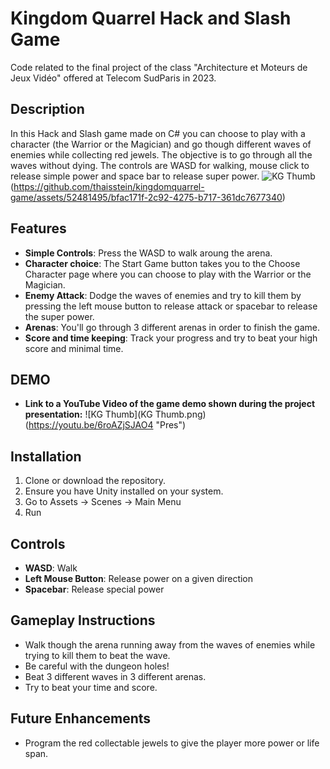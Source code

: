 # Kingdom Quarrel Hack and Slash Game
Code related to the final project of the class "Architecture et Moteurs de Jeux Vidéo" offered at Telecom SudParis in 2023.

## Description
In this Hack and Slash game made on C# you can choose to play with a character (the Warrior or the Magician) and go though different waves of enemies while collecting red jewels. 
The objective is to go through all the waves without dying. The controls are WASD for walking, mouse click to release simple power and space bar to release super power.
![KG Thumb](https://github.com/thaisstein/kingdomquarrel-game/assets/52481495/1841c571-9a5b-44ba-8fae-3a97f870127f)
(https://github.com/thaisstein/kingdomquarrel-game/assets/52481495/bfac171f-2c92-4275-b717-361dc7677340)


## Features

- **Simple Controls**: Press the WASD to walk aroung the arena.
- **Character choice**: The Start Game button takes you to the Choose Character page where you can choose to play with the Warrior or the Magician.
- **Enemy Attack**: Dodge the waves of enemies and try to kill them by pressing the left mouse button to release attack or spacebar to release the super power.
- **Arenas**: You'll go through 3 different arenas in order to finish the game.
- **Score and time keeping**: Track your progress and try to beat your high score and minimal time.

## DEMO
- **Link to a YouTube Video of the game demo shown during the project presentation:**
![KG Thumb](KG Thumb.png)
(https://youtu.be/6roAZjSJAO4 "Pres")

## Installation

1. Clone or download the repository.
2. Ensure you have Unity installed on your system.
3. Go to Assets -> Scenes -> Main Menu
4. Run

## Controls

- **WASD**: Walk
- **Left Mouse Button**: Release power on a given direction
- **Spacebar**: Release special power

## Gameplay Instructions

- Walk though the arena running away from the waves of enemies while trying to kill them to beat the wave.
- Be careful with the dungeon holes! 
- Beat 3 different waves in 3 different arenas.
- Try to beat your time and score.

## Future Enhancements

- Program the red collectable jewels to give the player more power or life span.
